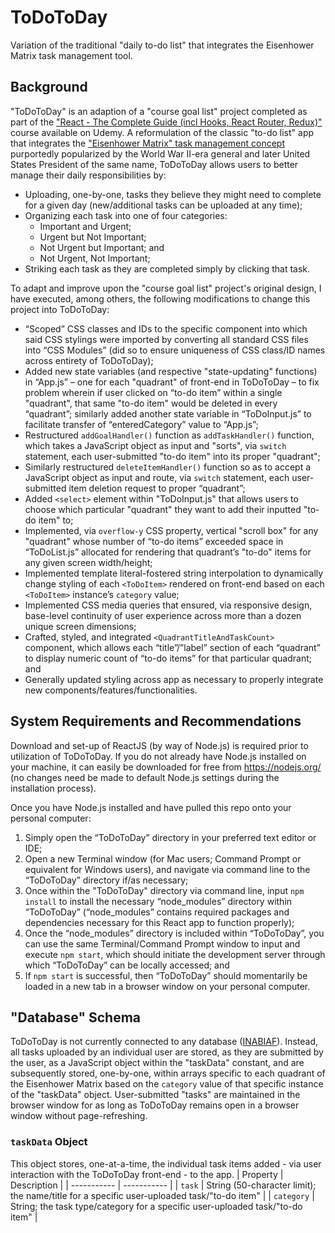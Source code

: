 # ToDoToDay
Variation of the traditional "daily to-do list" that integrates the Eisenhower Matrix task management tool.

## Background
"ToDoToDay" is an adaption of a "course goal list" project completed as part of the ["React - The Complete Guide (incl Hooks, React Router, Redux)"](https://www.udemy.com/course/react-the-complete-guide-incl-redux/) course available on Udemy. A reformulation of the classic "to-do list" app that integrates the ["Eisenhower Matrix" task management concept](https://en.wikipedia.org/wiki/Time_management#The_Eisenhower_Method) purportedly popularized by the World War II-era general and later United States President of the same name, ToDoToDay allows users to better manage their daily responsibilities by:
- Uploading, one-by-one, tasks they believe they might need to complete for a given day (new/additional tasks can be uploaded at any time);
- Organizing each task into one of four categories:
  - Important and Urgent;
  - Urgent but Not Important;
  - Not Urgent but Important; and
  - Not Urgent, Not Important; 
- Striking each task as they are completed simply by clicking that task.

To adapt and improve upon the "course goal list" project's original design, I have executed, among others, the following modifications to change this project into ToDoToDay:
- “Scoped” CSS classes and IDs to the specific component into which said CSS stylings were imported by converting all standard CSS files into “CSS Modules” (did so to ensure uniqueness of CSS class/ID names across entirety of ToDoToDay);
- Added new state variables (and respective "state-updating" functions) in “App.js” – one for each "quadrant" of front-end in ToDoToDay – to fix problem wherein if user clicked on “to-do item” within a single "quadrant", that same "to-do item" would be deleted in every “quadrant”; similarly added another state variable in “ToDoInput.js” to facilitate transfer of “enteredCategory” value to “App.js”;
- Restructured `addGoalHandler()` function as `addTaskHandler()` function, which takes a JavaScript object as input and "sorts", via `switch` statement, each user-submitted "to-do item" into its proper "quadrant";
- Similarly restructured `deleteItemHandler()` function so as to accept a JavaScript object as input and route, via `switch` statement, each user-submitted item deletion request to proper “quadrant”;
- Added `<select>` element within "ToDoInput.js" that allows users to choose which particular "quadrant" they want to add their inputted "to-do item" to;
- Implemented, via `overflow-y` CSS property, vertical "scroll box" for any "quadrant" whose number of “to-do items” exceeded space in “ToDoList.js” allocated for rendering that quadrant’s "to-do" items for any given screen width/height;
- Implemented template literal-fostered string interpolation to dynamically change styling of each `<ToDoItem>` rendered on front-end based on each `<ToDoItem>` instance’s `category` value;
- Implemented CSS media queries that ensured, via responsive design, base-level continuity of user experience across more than a dozen unique screen dimensions;
- Crafted, styled, and integrated `<QuadrantTitleAndTaskCount>` component, which allows each “title”/”label” section of each “quadrant” to display numeric count of “to-do items” for that particular quadrant; and
- Generally updated styling across app as necessary to properly integrate new components/features/functionalities.

## System Requirements and Recommendations
Download and set-up of ReactJS (by way of Node.js) is required prior to utilization of ToDoToDay. If you do not already have Node.js installed on your machine, it can easily be downloaded for free from https://nodejs.org/ (no changes need be made to default Node.js settings during the installation process).

Once you have Node.js installed and have pulled this repo onto your personal computer:
1. Simply open the “ToDoToDay” directory in your preferred text editor or IDE;
2. Open a new Terminal window (for Mac users; Command Prompt or equivalent for Windows users), and navigate via command line to the “ToDoToDay” directory if/as necessary;
3. Once within the "ToDoToDay" directory via command line, input `npm install` to install the necessary “node_modules” directory within “ToDoToDay” (“node_modules” contains required packages and dependencies necessary for this React app to function properly); 
4. Once the “node_modules” directory is included within “ToDoToDay”, you can use the same Terminal/Command Prompt window to input and execute `npm start`, which should initiate the development server through which “ToDoToDay” can be locally accessed; and
5. If `npm start` is successful, then “ToDoToDay” should momentarily be loaded in a new tab in a browser window on your personal computer.

## "Database" Schema
ToDoToDay is not currently connected to any database ([INABIAF](https://en.wikipedia.org/wiki/Bug_(engineering)#%22It's_not_a_bug,_it's_a_feature%22)). Instead, all tasks uploaded by an individual user are stored, as they are submitted by the user, as a JavaScript object within the "taskData" constant, and are subsequently stored, one-by-one, within arrays specific to each quadrant of the Eisenhower Matrix based on the `category` value of that specific instance of the "taskData" object. User-submitted "tasks" are maintained in the browser window for as long as ToDoToDay remains open in a browser window without page-refreshing.

### `taskData` Object
This object stores, one-at-a-time, the individual task items added - via user interaction with the ToDoToDay front-end - to the app.
| Property | Description |
| ----------- | ----------- |
| `task` | String (50-character limit); the name/title for a specific user-uploaded task/"to-do item" |
| `category` | String; the task type/category for a specific user-uploaded task/"to-do item" |
